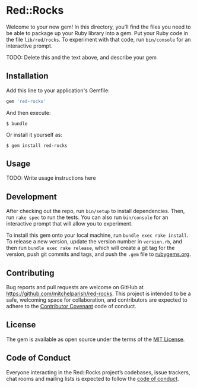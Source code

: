 # Red::Rocks

Welcome to your new gem! In this directory, you'll find the files you need to be able to package up your Ruby library into a gem. Put your Ruby code in the file `lib/red/rocks`. To experiment with that code, run `bin/console` for an interactive prompt.

TODO: Delete this and the text above, and describe your gem

## Installation

Add this line to your application's Gemfile:

```ruby
gem 'red-rocks'
```

And then execute:

    $ bundle

Or install it yourself as:

    $ gem install red-rocks

## Usage

TODO: Write usage instructions here

## Development

After checking out the repo, run `bin/setup` to install dependencies. Then, run `rake spec` to run the tests. You can also run `bin/console` for an interactive prompt that will allow you to experiment.

To install this gem onto your local machine, run `bundle exec rake install`. To release a new version, update the version number in `version.rb`, and then run `bundle exec rake release`, which will create a git tag for the version, push git commits and tags, and push the `.gem` file to [rubygems.org](https://rubygems.org).

## Contributing

Bug reports and pull requests are welcome on GitHub at https://github.com/mitchelparish/red-rocks. This project is intended to be a safe, welcoming space for collaboration, and contributors are expected to adhere to the [Contributor Covenant](http://contributor-covenant.org) code of conduct.

## License

The gem is available as open source under the terms of the [MIT License](https://opensource.org/licenses/MIT).

## Code of Conduct

Everyone interacting in the Red::Rocks project’s codebases, issue trackers, chat rooms and mailing lists is expected to follow the [code of conduct](https://github.com/mitchelparish/red-rocks/blob/master/CODE_OF_CONDUCT.md).
